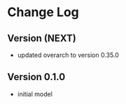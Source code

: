 # Change Log

## Version (NEXT)
* updated overarch to version 0.35.0

## Version 0.1.0
* initial model
